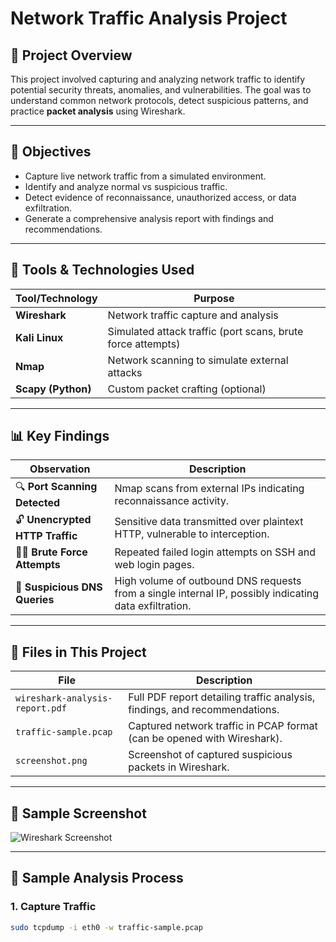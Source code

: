 # Network Traffic Analysis Project

## 📄 Project Overview

This project involved capturing and analyzing network traffic to identify potential security threats, anomalies, and vulnerabilities. The goal was to understand common network protocols, detect suspicious patterns, and practice **packet analysis** using Wireshark.

---

## 🎯 Objectives

- Capture live network traffic from a simulated environment.
- Identify and analyze normal vs suspicious traffic.
- Detect evidence of reconnaissance, unauthorized access, or data exfiltration.
- Generate a comprehensive analysis report with findings and recommendations.

---

## 🔧 Tools & Technologies Used

| Tool/Technology | Purpose |
|---|---|
| **Wireshark** | Network traffic capture and analysis |
| **Kali Linux** | Simulated attack traffic (port scans, brute force attempts) |
| **Nmap** | Network scanning to simulate external attacks |
| **Scapy (Python)** | Custom packet crafting (optional) |

---

## 📊 Key Findings

| Observation | Description |
|---|---|
| 🔍 **Port Scanning Detected** | Nmap scans from external IPs indicating reconnaissance activity. |
| 🔓 **Unencrypted HTTP Traffic** | Sensitive data transmitted over plaintext HTTP, vulnerable to interception. |
| 🕵️‍♂️ **Brute Force Attempts** | Repeated failed login attempts on SSH and web login pages. |
| 📡 **Suspicious DNS Queries** | High volume of outbound DNS requests from a single internal IP, possibly indicating data exfiltration. |

---

## 📂 Files in This Project

| File | Description |
|---|---|
| `wireshark-analysis-report.pdf` | Full PDF report detailing traffic analysis, findings, and recommendations. |
| `traffic-sample.pcap` | Captured network traffic in PCAP format (can be opened with Wireshark). |
| `screenshot.png` | Screenshot of captured suspicious packets in Wireshark. |

---

## 📸 Sample Screenshot

![Wireshark Screenshot](screenshot.png)

---

## 📄 Sample Analysis Process

### 1. Capture Traffic
```bash
sudo tcpdump -i eth0 -w traffic-sample.pcap

